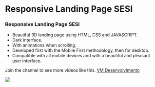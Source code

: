 # Responsive Landing Page SESI
### Responsive Landing Page SESI

- Beautiful 3D landing page using HTML, CSS and JAVASCRIPT.
- Dark interface.
- With animations when scrolling.
- Developed first with the Mobile First methodology, then for desktop.
- Compatible with all mobile devices and with a beautiful and pleasant user interface.

Join the channel to see more videos like this. [VM Desenvolvimento](https://vm-desenvolvimento.vercel.app)

![](/preview.png)
